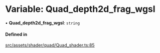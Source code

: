 # Variable: Quad\_depth2d\_frag\_wgsl

• **Quad\_depth2d\_frag\_wgsl**: `string`

#### Defined in

[src/assets/shader/quad/Quad_shader.ts:85](https://github.com/Orillusion/orillusion/blob/main/src/assets/shader/quad/Quad_shader.ts#L85)
